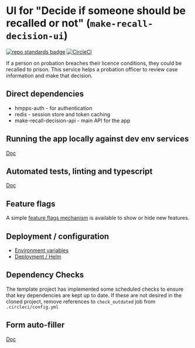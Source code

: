 # UI for "Decide if someone should be recalled or not" (`make-recall-decision-ui`)

[![repo standards badge](https://img.shields.io/badge/dynamic/json?color=blue&style=for-the-badge&logo=github&label=MoJ%20Compliant&query=%24.data%5B%3F%28%40.name%20%3D%3D%20%22make-recall-decision-ui%22%29%5D.status&url=https%3A%2F%2Foperations-engineering-reports.cloud-platform.service.justice.gov.uk%2Fgithub_repositories)](https://operations-engineering-reports.cloud-platform.service.justice.gov.uk/github_repositories#make-recall-decision-ui)
[![CircleCI](https://circleci.com/gh/ministryofjustice/make-recall-decision-ui/tree/main.svg?style=svg)](https://circleci.com/gh/ministryofjustice/make-recall-decision-ui)

If a person on probation breaches their licence conditions, they could be recalled to prison. This service helps a probation officer to review case information and make that decision.

## Direct dependencies

- hmpps-auth - for authentication
- redis - session store and token caching
- make-recall-decision-api - main API for the app

## Running the app locally against dev env services

[Doc](./docs/setup-running.md)

## Automated tests, linting and typescript

[Doc](./docs/lint-tests.md)
## Feature flags

A simple [feature flags mechanism](./docs/feature-flags.md) is available to show or hide new features.

## Deployment / configuration
- [Environment variables](./docs/env-vars.md)
- [Deployment / Helm](./docs/helm-deploy.md)

## Dependency Checks

The template project has implemented some scheduled checks to ensure that key dependencies are kept up to date.
If these are not desired in the cloned project, remove references to `check_outdated` job from `.circleci/config.yml`

## Form auto-filler
[Doc](./docs/autofill-forms.md)